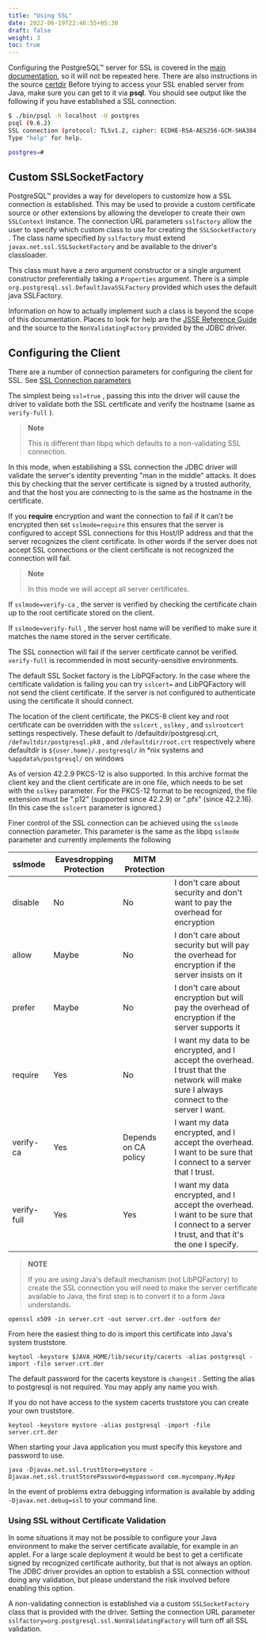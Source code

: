 ```yaml
---
title: "Using SSL"
date: 2022-06-19T22:46:55+05:30
draft: false
weight: 3
toc: true
---
```


Configuring the PostgreSQL™ server for SSL is covered in the [main documentation](https://www.postgresql.org/docs/current/ssl-tcp.html), so it will not be repeated here. There are also instructions in the source [certdir](https://github.com/pgjdbc/pgjdbc/tree/master/certdir)
Before trying to access your SSL enabled server from Java, make sure
you can get to it via **psql**. You should see output like the following
if you have established a SSL  connection.

```bash
$ ./bin/psql -h localhost -U postgres
psql (9.6.2)
SSL connection (protocol: TLSv1.2, cipher: ECDHE-RSA-AES256-GCM-SHA384, bits: 256, compression: off)
Type "help" for help.

postgres=#
```

## Custom SSLSocketFactory

PostgreSQL™ provides a way for developers to customize how a SSL connection is established. This may be used to provide a custom certificate source or other extensions by allowing the developer to create their own `SSLContext` instance.
The connection URL parameters `sslfactory` allow the user to specify which custom class to use for creating the `SSLSocketFactory` . The class name specified by `sslfactory` must extend `javax.net.ssl.SSLSocketFactory` and be available to the driver's classloader.

This class must have a zero argument constructor or a single argument constructor preferentially taking
a `Properties` argument. There is a simple `org.postgresql.ssl.DefaultJavaSSLFactory` provided which uses the
default java SSLFactory.

Information on how to actually implement such a class is beyond the scope of this documentation. Places to look for help are the [JSSE Reference Guide](https://docs.oracle.com/javase/8/docs/technotes/guides/security/jsse/JSSERefGuide.html)
and the source to the `NonValidatingFactory` provided by the JDBC driver.

## Configuring the Client

There are a number of connection parameters for configuring the client for SSL. See [SSL Connection parameters](/documentation/use/#connection-parameters/)

The simplest being `ssl=true` , passing this into the driver will cause the driver to validate both the SSL certificate and verify the hostname (same as `verify-full` ).

> **Note**
>
> This is different than libpq which defaults to a non-validating SSL connection.

In this mode, when establishing a SSL connection the JDBC driver will validate the server's identity preventing "man in the middle" attacks. It does this by checking that the server certificate is signed by a trusted authority, and that the host you are connecting to is the same as the hostname in the certificate.

If you **require** encryption and want the connection to fail if it can't be encrypted then set `sslmode=require` this ensures that the server is configured to accept SSL connections for this Host/IP address and that the server recognizes the client certificate. In other words if the server does not accept SSL connections or the client certificate is not recognized the connection will fail.

> **Note**
>
> In this mode we will accept all server certificates.

If `sslmode=verify-ca` , the server is verified by checking the certificate chain up to the root certificate stored on the client.

If `sslmode=verify-full` , the server host name will be verified to make sure it matches the name stored in the server certificate.

The SSL connection will fail if the server certificate cannot be verified. `verify-full` is recommended in most security-sensitive environments.

The default SSL Socket factory is the LibPQFactory. In the case where the certificate validation is failing you can try `sslcert=` and LibPQFactory will not send the client certificate. If the server is not configured to authenticate using the certificate it should connect.

The location of the client certificate, the PKCS-8 client key and root certificate can be overridden with the `sslcert` , `sslkey` , and `sslrootcert` settings respectively. These default to /defaultdir/postgresql.crt, `/defaultdir/postgresql.pk8` , and `/defaultdir/root.crt` respectively where defaultdir is `${user.home}/.postgresql/` in *nix systems and `%appdata%/postgresql/` on windows

As of version 42.2.9 PKCS-12 is also supported. In this archive format the client key and the client certificate are in one file, which needs to be set with the `sslkey` parameter. For the PKCS-12 format to be recognized, the file extension must be ".p12" (supported since 42.2.9) or ".pfx" (since 42.2.16). (In this case the `sslcert` parameter is ignored.)

Finer control of the SSL connection can be achieved using the `sslmode` connection parameter.
This parameter is the same as the libpq `sslmode` parameter and currently implements the
following

|sslmode|Eavesdropping Protection|MITM Protection||
|---|---|---|---|
|disable|No |No|I don't care about security and don't want to pay the overhead for encryption|
|allow|Maybe |No|I don't care about security but will pay the overhead for encryption if the server insists on it|
|prefer|Maybe|No|I don't care about encryption but will pay the overhead of encryption if the server supports it|
|require|Yes |No|I want my data to be encrypted, and I accept the overhead. I trust that the network will make sure I always connect to the server I want.|
|verify-ca|Yes|Depends on CA policy|I want my data encrypted, and I accept the overhead. I want to be sure that I connect to a server that I trust.|
|verify-full|Yes |Yes|I want my data encrypted, and I accept the overhead. I want to be sure that I connect to a server I trust, and that it's the one I specify.|

> **NOTE**
>
> If you are using Java's default mechanism (not LibPQFactory) to create the SSL connection you will need to make the server certificate available to Java, the first step is to convert it to a form Java understands.

 `openssl x509 -in server.crt -out server.crt.der -outform der`

From here the easiest thing to do is import this certificate into Java's system truststore.

 `keytool -keystore $JAVA_HOME/lib/security/cacerts -alias postgresql -import -file server.crt.der`

The default password for the cacerts keystore is `changeit` . Setting the alias to postgresql is not required.  You may apply any name you wish.

If you do not have access to the system cacerts truststore you can create your own truststore.

 `keytool -keystore mystore -alias postgresql -import -file server.crt.der`

When starting your Java application you must specify this keystore and password to use.

 `java -Djavax.net.ssl.trustStore=mystore -Djavax.net.ssl.trustStorePassword=mypassword com.mycompany.MyApp`

In the event of problems extra debugging information is available by adding `-Djavax.net.debug=ssl` to your command line.

### Using SSL without Certificate Validation

In some situations it may not be possible to configure your Java environment to make the server certificate available, for example in an applet. For a large scale deployment it would be best to get a certificate signed by recognized
certificate authority, but that is not always an option. The JDBC driver provides an option to establish a SSL connection without doing any validation, but please understand the risk involved before enabling this option.

A non-validating connection is established via a custom `SSLSocketFactory` class that is provided with the driver. Setting the connection URL parameter `sslfactory=org.postgresql.ssl.NonValidatingFactory` will turn off all SSL validation.

